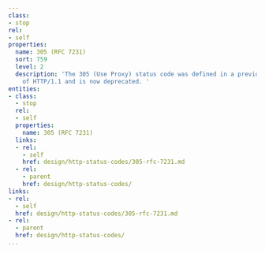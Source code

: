 ```yaml
---
class:
- stop
rel:
- self
properties:
  name: 305 (RFC 7231)
  sort: 759
  level: 2
  description: 'The 305 (Use Proxy) status code was defined in a previous version
    of HTTP/1.1 and is now deprecated. '
entities:
- class:
  - stop
  rel:
  - self
  properties:
    name: 305 (RFC 7231)
  links:
  - rel:
    - self
    href: design/http-status-codes/305-rfc-7231.md
  - rel:
    - parent
    href: design/http-status-codes/
links:
- rel:
  - self
  href: design/http-status-codes/305-rfc-7231.md
- rel:
  - parent
  href: design/http-status-codes/
...
```

